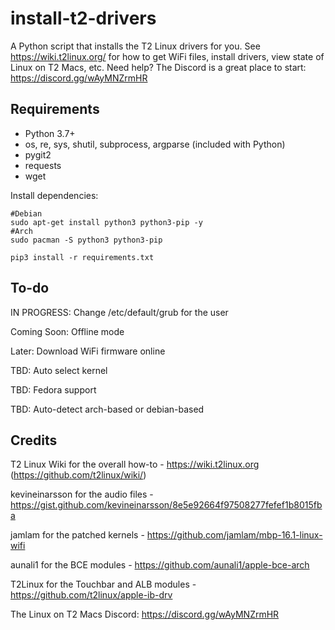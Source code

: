 # install-t2-drivers
A Python script that installs the T2 Linux drivers for you. 
See https://wiki.t2linux.org/ for how to get WiFi files, install drivers, view state of Linux on T2 Macs, etc.
Need help? The Discord is a great place to start: https://discord.gg/wAyMNZrmHR

## Requirements
- Python 3.7+
- os, re, sys, shutil, subprocess, argparse (included with Python)
- pygit2
- requests
- wget

Install dependencies:
```
#Debian
sudo apt-get install python3 python3-pip -y
#Arch
sudo pacman -S python3 python3-pip

pip3 install -r requirements.txt
```

## To-do

IN PROGRESS: Change /etc/default/grub for the user

Coming Soon: Offline mode

Later: Download WiFi firmware online

TBD: Auto select kernel

TBD: Fedora support

TBD: Auto-detect arch-based or debian-based


## Credits

T2 Linux Wiki for the overall how-to - https://wiki.t2linux.org (https://github.com/t2linux/wiki/)

kevineinarsson for the audio files - https://gist.github.com/kevineinarsson/8e5e92664f97508277fefef1b8015fba

jamlam for the patched kernels - https://github.com/jamlam/mbp-16.1-linux-wifi

aunali1 for the BCE modules - https://github.com/aunali1/apple-bce-arch

T2Linux for the Touchbar and ALB modules - https://github.com/t2linux/apple-ib-drv

The Linux on T2 Macs Discord: https://discord.gg/wAyMNZrmHR
